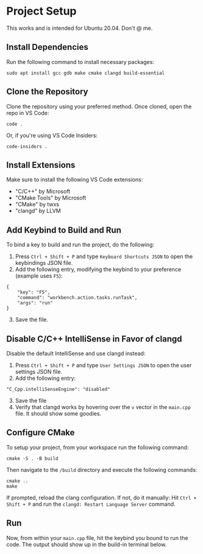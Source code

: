 # Project Setup
This works and is intended for Ubuntu 20.04. Don't @ me.

## Install Dependencies
Run the following command to install necessary packages:

```
sudo apt install gcc gdb make cmake clangd build-essential
```

## Clone the Repository
Clone the repository using your preferred method. Once cloned, open the repo in VS Code:

```
code .
```

Or, if you're using VS Code Insiders:

```
code-insiders .
```

## Install Extensions
Make sure to install the following VS Code extensions:

- "C/C++" by Microsoft
- "CMake Tools" by Microsoft
- "CMake" by twxs
- "clangd" by LLVM

## Add Keybind to Build and Run
To bind a key to build and run the project, do the following:

1. Press `Ctrl + Shift + P` and type `Keyboard Shortcuts JSON` to open the keybindings JSON file.
2. Add the following entry, modifying the keybind to your preference (example uses `F5`):

```
{
    "key": "F5",
    "command": "workbench.action.tasks.runTask",
    "args": "run"
}
```

3. Save the file.

## Disable C/C++ IntelliSense in Favor of clangd
Disable the default IntelliSense and use clangd instead:

1. Press `Ctrl + Shift + P` and type `User Settings JSON` to open the user settings JSON file.
2. Add the following entry:

```
"C_Cpp.intelliSenseEngine": "disabled"
```

3. Save the file
4. Verify that clangd works by hovering over the `v` vector in the `main.cpp` file. It should show some goodies.

## Configure CMake
To setup your project, from your workspace run the following command:

```
cmake -S . -B build
```

Then navigate to the `/build` directory and execute the following commands:

```
cmake ..
make
```

If prompted, reload the clang configuration. If not, do it manually:
Hit `Ctrl + Shift + P` and run the `clangd: Restart Language Server` command.

## Run
Now, from within your `main.cpp` file, hit the keybind you bound to run the code. The output should show up in the build-in terminal below.